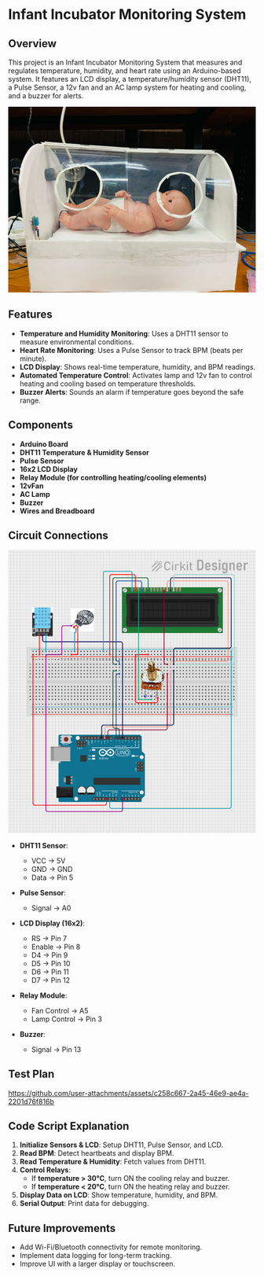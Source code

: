 # Infant Incubator Monitoring System

## Overview
This project is an Infant Incubator Monitoring System that measures and regulates temperature, humidity, and heart rate using an Arduino-based system. It features an LCD display, a temperature/humidity sensor (DHT11), a Pulse Sensor, a 12v fan and an AC lamp system for heating and cooling, and a buzzer for alerts.

![Infant Incubator Design](media/3.jpeg)

## Features
- **Temperature and Humidity Monitoring**: Uses a DHT11 sensor to measure environmental conditions.
- **Heart Rate Monitoring**: Uses a Pulse Sensor to track BPM (beats per minute).
- **LCD Display**: Shows real-time temperature, humidity, and BPM readings.
- **Automated Temperature Control**: Activates lamp and 12v fan to control heating and cooling based on temperature thresholds.
- **Buzzer Alerts**: Sounds an alarm if temperature goes beyond the safe range.

## Components
- **Arduino Board**
- **DHT11 Temperature & Humidity Sensor**
- **Pulse Sensor**
- **16x2 LCD Display**
- **Relay Module (for controlling heating/cooling elements)**
- **12vFan**
- **AC Lamp**
- **Buzzer**
- **Wires and Breadboard**

## Circuit Connections
![Infant Incubator Design](media/circuit_image.png)
- **DHT11 Sensor**:
  - VCC → 5V
  - GND → GND
  - Data → Pin 5

- **Pulse Sensor**:
  - Signal → A0

- **LCD Display (16x2)**:
  - RS → Pin 7
  - Enable → Pin 8
  - D4 → Pin 9
  - D5 → Pin 10
  - D6 → Pin 11
  - D7 → Pin 12

- **Relay Module**:
  - Fan Control → A5
  - Lamp Control → Pin 3

- **Buzzer**:
  - Signal → Pin 13

## Test Plan

https://github.com/user-attachments/assets/c258c667-2a45-46e9-ae4a-2201d76f816b

## Code Script Explanation
1. **Initialize Sensors & LCD**: Setup DHT11, Pulse Sensor, and LCD.
2. **Read BPM**: Detect heartbeats and display BPM.
3. **Read Temperature & Humidity**: Fetch values from DHT11.
4. **Control Relays**:
   - If **temperature > 30°C**, turn ON the cooling relay and buzzer.
   - If **temperature < 20°C**, turn ON the heating relay and buzzer.
5. **Display Data on LCD**: Show temperature, humidity, and BPM.
6. **Serial Output**: Print data for debugging.


## Future Improvements
- Add Wi-Fi/Bluetooth connectivity for remote monitoring.
- Implement data logging for long-term tracking.
- Improve UI with a larger display or touchscreen.

